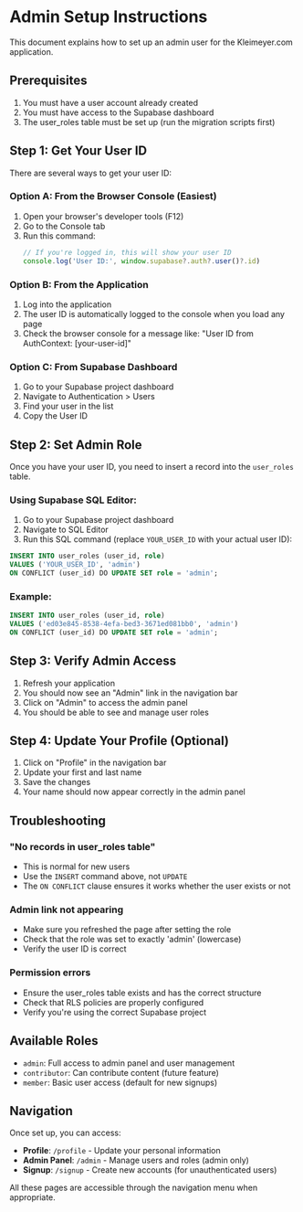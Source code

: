 # Admin Setup Instructions

This document explains how to set up an admin user for the Kleimeyer.com application.

## Prerequisites

1. You must have a user account already created
2. You must have access to the Supabase dashboard
3. The user_roles table must be set up (run the migration scripts first)

## Step 1: Get Your User ID

There are several ways to get your user ID:

### Option A: From the Browser Console (Easiest)
1. Open your browser's developer tools (F12)
2. Go to the Console tab
3. Run this command:
   ```javascript
   // If you're logged in, this will show your user ID
   console.log('User ID:', window.supabase?.auth?.user()?.id)
   ```

### Option B: From the Application
1. Log into the application
2. The user ID is automatically logged to the console when you load any page
3. Check the browser console for a message like: "User ID from AuthContext: [your-user-id]"

### Option C: From Supabase Dashboard
1. Go to your Supabase project dashboard
2. Navigate to Authentication > Users
3. Find your user in the list
4. Copy the User ID

## Step 2: Set Admin Role

Once you have your user ID, you need to insert a record into the `user_roles` table.

### Using Supabase SQL Editor:
1. Go to your Supabase project dashboard
2. Navigate to SQL Editor
3. Run this SQL command (replace `YOUR_USER_ID` with your actual user ID):

```sql
INSERT INTO user_roles (user_id, role) 
VALUES ('YOUR_USER_ID', 'admin')
ON CONFLICT (user_id) DO UPDATE SET role = 'admin';
```

### Example:
```sql
INSERT INTO user_roles (user_id, role) 
VALUES ('ed03e845-8538-4efa-bed3-3671ed081bb0', 'admin')
ON CONFLICT (user_id) DO UPDATE SET role = 'admin';
```

## Step 3: Verify Admin Access

1. Refresh your application
2. You should now see an "Admin" link in the navigation bar
3. Click on "Admin" to access the admin panel
4. You should be able to see and manage user roles

## Step 4: Update Your Profile (Optional)

1. Click on "Profile" in the navigation bar
2. Update your first and last name
3. Save the changes
4. Your name should now appear correctly in the admin panel

## Troubleshooting

### "No records in user_roles table"
- This is normal for new users
- Use the `INSERT` command above, not `UPDATE`
- The `ON CONFLICT` clause ensures it works whether the user exists or not

### Admin link not appearing
- Make sure you refreshed the page after setting the role
- Check that the role was set to exactly 'admin' (lowercase)
- Verify the user ID is correct

### Permission errors
- Ensure the user_roles table exists and has the correct structure
- Check that RLS policies are properly configured
- Verify you're using the correct Supabase project

## Available Roles

- `admin`: Full access to admin panel and user management
- `contributor`: Can contribute content (future feature)
- `member`: Basic user access (default for new signups)

## Navigation

Once set up, you can access:
- **Profile**: `/profile` - Update your personal information
- **Admin Panel**: `/admin` - Manage users and roles (admin only)
- **Signup**: `/signup` - Create new accounts (for unauthenticated users)

All these pages are accessible through the navigation menu when appropriate.
